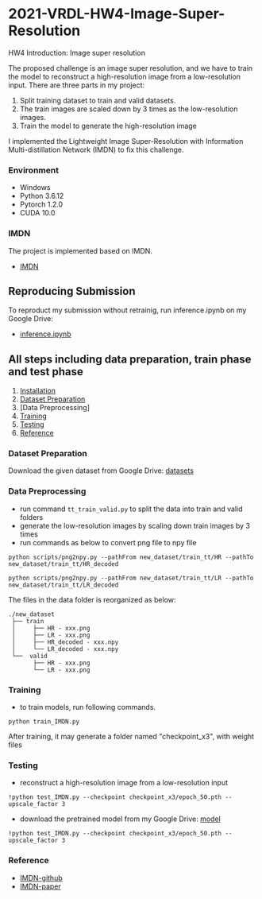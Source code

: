 # 2021-VRDL-HW4-Image-Super-Resolution
HW4 Introduction: Image super resolution

The proposed challenge is an image super resolution, and we have to train the model to reconstruct a high-resolution image from a low-resolution input. There are three parts in my project: 
1.	Split training dataset to train and valid datasets.
2.	The train images are scaled down by 3 times as the low-resolution images.
3.	Train the model to generate the high-resolution image

I implemented the Lightweight Image Super-Resolution with Information Multi-distillation Network (IMDN) to fix this challenge.

### Environment
- Windows
- Python 3.6.12
- Pytorch 1.2.0
- CUDA 10.0

### IMDN
The project is implemented based on IMDN.
- [IMDN](https://github.com/Zheng222/IMDN)

## Reproducing Submission
To reproduct my submission without retrainig, run inference.ipynb on my Google Drive:
- [inference.ipynb](https://colab.research.google.com/drive/1yvmSBZ8Im0fRhRVcR-1jjSPJHzgH1fg6?usp=sharing)

## All steps including data preparation, train phase and test phase
1. [Installation](#build-and-install-detectron2)
2. [Dataset Preparation](#dataset-preparation)
3. [Data Preprocessing]
4. [Training](#training)
5. [Testing](#testing)
6. [Reference](#reference)


### Dataset Preparation
Download the given dataset from Google Drive: [datasets](https://drive.google.com/file/d/1GL_Rh1N-WjrvF_-YOKOyvq0zrV6TF4hb/view)

### Data Preprocessing

- run command `tt_train_valid.py` to split the data into train and valid folders 
- generate the low-resolution images by scaling down train images by 3 times
- run commands as below to convert png file to npy file
```
python scripts/png2npy.py --pathFrom new_dataset/train_tt/HR --pathTo new_dataset/train_tt/HR_decoded
```
```
python scripts/png2npy.py --pathFrom new_dataset/train_tt/LR --pathTo new_dataset/train_tt/LR_decoded
```

The files in the data folder is reorganized as below:
```
./new_dataset
 ├── train
 │     ├── HR - xxx.png  
 │     ├── LR - xxx.png
 │     ├── HR_decoded - xxx.npy
 │     └── LR_decoded - xxx.npy
 └──  valid
       ├── HR - xxx.png  
       └── LR - xxx.png 
```

### Training
- to train models, run following commands.
```
python train_IMDN.py
```
After training, it may generate a folder named "checkpoint_x3", with weight files

### Testing
- reconstruct a high-resolution image from a low-resolution input
```
!python test_IMDN.py --checkpoint checkpoint_x3/epoch_50.pth --upscale_factor 3
```
- download the pretrained model from my Google Drive: [model]()
```
!python test_IMDN.py --checkpoint checkpoint_x3/epoch_50.pth --upscale_factor 3
```

### Reference
- [IMDN-github](https://github.com/Zheng222/IMDN#readme)
- [IMDN-paper](https://arxiv.org/pdf/1909.11856v1.pdf)



